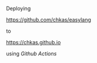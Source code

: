 Deploying 

https://github.com/chkas/easylang 

to 

https://chkas.github.io 

using *Github Actions* 
